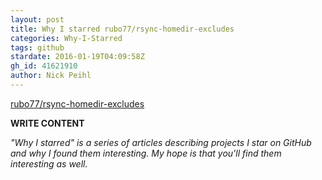 ```yaml
---
layout: post
title: Why I starred rubo77/rsync-homedir-excludes
categories: Why-I-Starred
tags: github
stardate: 2016-01-19T04:09:58Z
gh_id: 41621910
author: Nick Peihl
---
```


[rubo77/rsync-homedir-excludes](star.repo.html_url)

**WRITE CONTENT**

*"Why I starred" is a series of articles describing projects I star on GitHub and why I found them interesting. My hope is that you'll find them interesting as well.*

